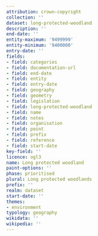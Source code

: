 ```yaml
---
attribution: crown-copyright
collection: ''
dataset: long-protected-woodland
description: ''
end-date: ''
entity-maximum: '9499999'
entity-minimum: '9400000'
entry-date: ''
fields:
- field: categories
- field: documentation-url
- field: end-date
- field: entity
- field: entry-date
- field: geography
- field: geometry
- field: legislation
- field: long-protected-woodland
- field: name
- field: notes
- field: organisation
- field: point
- field: prefix
- field: reference
- field: start-date
key-field: ''
licence: ogl3
name: Long protected woodland
paint-options: ''
phase: prioritised
plural: Long protected woodlands
prefix: ''
realm: dataset
start-date: ''
themes:
- environment
typology: geography
wikidata: ''
wikipedia: ''
---
```

